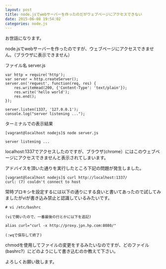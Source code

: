```yaml
---
layout: post
title: node.jsでwebサーバーを作ったのだがウェブページにアクセスできない
date: 2015-06-08 19:54:02
categories: node.js
---
```

<p>お世話になります。</p>

<p>node.jsでwebサーバーを作ったのですが、ウェブページにアクセスできません。（ブラウザに表示できません）</p>

<p>ファイル名 server.js</p>

```
var http = require('http');
var server = http.createServer();
server.on('request', function(req, res) {
    res.writeHead(200, {'Content-Type': 'text/plain'});
    res.write('hello world');
    res.end();
});

server.listen(1337, '127.0.0.1');
console.log("server listening ...");
```

<p>ターミナルでの表示結果</p>

```
[vagrant@localhost nodejs]$ node server.js

server listening ...
```

<p>localhost:1337でアクセスしたのですが、ブラウザ(chrome）にはこのウェブページにアクセスできませんと表示されてしまいます。</p>

<p>アドバイスを頂いた通りを実行したところ下記の問題が発生しました。</p>

```
[vagrant@localhost nodejs]$ curl http://localhost:1337/
curl: (7) couldn't connect to host
```

<p>常時プロキシを設定するには以下の通りにする良いと書いてあったので試してみましたがviが書き込み禁止と認識しているみたいです。</p>

```
# vi /etc/bashrc

(viで開いたので、一番最後の行とかに以下を追記)

alias curl="curl -x http://proxy.jpn.hp.com:8080/"

(:wqで保存して終了)
```

<p>chmodを使用してファイルの変更をするみたいなのですが、どのファイル(bashrc?）にどのようにして書き込むのか教えて下さい。</p>

<p>よろしくお願い致します。</p>
